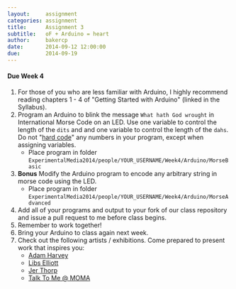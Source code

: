 ```yaml
---
layout:     assignment
categories: assignment
title:      Assignment 3
subtitle:   oF + Arduino = heart
author:     bakercp
date:       2014-09-12 12:00:00
due:        2014-09-19
---
```



#### Due Week 4
1.  For those of you who are less familiar with Arduino, I highly recommend reading chapters 1 - 4 of "Getting Started with Arduino" (linked in the Syllabus).
1.  Program an Arduino to blink the message `What hath God wrought` in International Morse Code on an LED.  Use one variable to control the length of the `dits` and and one variable to control the length of the `dahs`.  Do not "[hard code](http://en.wiktionary.org/wiki/hard_code)" any numbers in your program, except when assigning variables.
    - Place program in folder `ExperimentalMedia2014/people/YOUR_USERNAME/Week4/Arduino/MorseBasic`
1.  __Bonus__ Modify the Arduino program to encode any arbitrary string in morse code using the LED.
    - Place program in folder `ExperimentalMedia2014/people/YOUR_USERNAME/Week4/Arduino/MorseAdvanced`
1.  Add all of your programs and output to your fork of our class repository and issue a pull request to me before class begins.
1. Remember to work together!
1. Bring your Arduino to class again next week.
1. Check out the following artists / exhibitions.  Come prepared to present work that inspires you:
    - [Adam Harvey](http://ahprojects.com/)
    - [Libs Elliott](http://libselliott.bigcartel.com/)
    - [Jer Thorp](http://blog.blprnt.com/)
    - [Talk To Me @ MOMA](http://www.moma.org/interactives/exhibitions/2011/talktome/)

